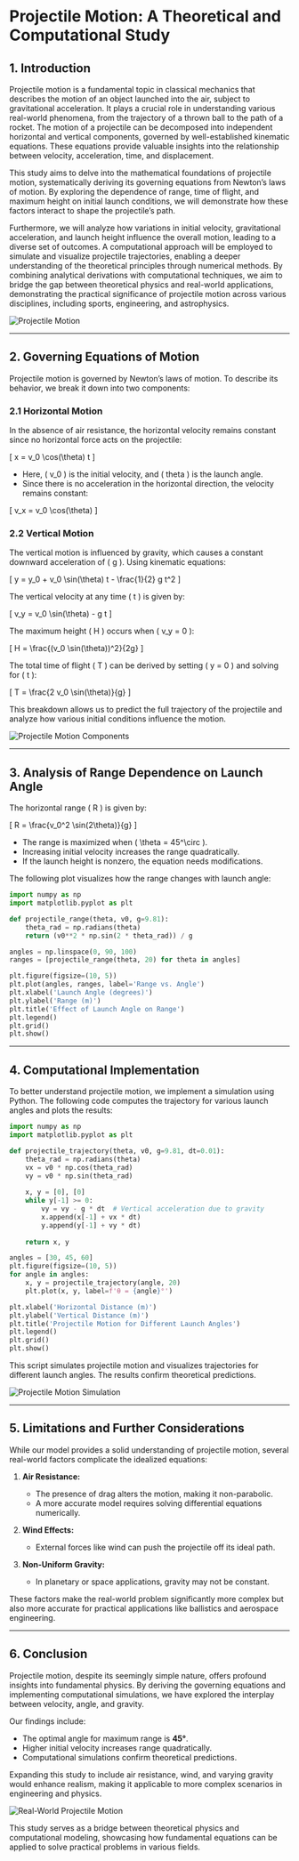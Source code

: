 # **Projectile Motion: A Theoretical and Computational Study**

## **1. Introduction**
Projectile motion is a fundamental topic in classical mechanics that describes the motion of an object launched into the air, subject to gravitational acceleration. It plays a crucial role in understanding various real-world phenomena, from the trajectory of a thrown ball to the path of a rocket. The motion of a projectile can be decomposed into independent horizontal and vertical components, governed by well-established kinematic equations. These equations provide valuable insights into the relationship between velocity, acceleration, time, and displacement.

This study aims to delve into the mathematical foundations of projectile motion, systematically deriving its governing equations from Newton’s laws of motion. By exploring the dependence of range, time of flight, and maximum height on initial launch conditions, we will demonstrate how these factors interact to shape the projectile’s path. 

Furthermore, we will analyze how variations in initial velocity, gravitational acceleration, and launch height influence the overall motion, leading to a diverse set of outcomes. A computational approach will be employed to simulate and visualize projectile trajectories, enabling a deeper understanding of the theoretical principles through numerical methods. By combining analytical derivations with computational techniques, we aim to bridge the gap between theoretical physics and real-world applications, demonstrating the practical significance of projectile motion across various disciplines, including sports, engineering, and astrophysics.

![Projectile Motion](https://upload.wikimedia.org/wikipedia/commons/3/3d/Projectile_motion.svg)

---

## **2. Governing Equations of Motion**
Projectile motion is governed by Newton’s laws of motion. To describe its behavior, we break it down into two components:

### **2.1 Horizontal Motion**
In the absence of air resistance, the horizontal velocity remains constant since no horizontal force acts on the projectile:

[ x = v_0 \cos(\theta) t ]

- Here, ( v_0 ) is the initial velocity, and ( theta ) is the launch angle.
- Since there is no acceleration in the horizontal direction, the velocity remains constant:

[ v_x = v_0 \cos(\theta) ]

### **2.2 Vertical Motion**
The vertical motion is influenced by gravity, which causes a constant downward acceleration of ( g ). Using kinematic equations:

[ y = y_0 + v_0 \sin(\theta) t - \frac{1}{2} g t^2 ]

The vertical velocity at any time ( t ) is given by:

[ v_y = v_0 \sin(\theta) - g t ]

The maximum height ( H ) occurs when ( v_y = 0 ):

[ H = \frac{(v_0 \sin(\theta))^2}{2g} ]

The total time of flight ( T ) can be derived by setting ( y = 0 ) and solving for ( t ):

[ T = \frac{2 v_0 \sin(\theta)}{g} ]

This breakdown allows us to predict the full trajectory of the projectile and analyze how various initial conditions influence the motion.

![Projectile Motion Components](https://upload.wikimedia.org/wikipedia/commons/2/2b/Trajectory_of_a_projectile.svg)

---

## **3. Analysis of Range Dependence on Launch Angle**
The horizontal range ( R ) is given by:

[ R = \frac{v_0^2 \sin(2\theta)}{g} ]

- The range is maximized when ( \theta = 45^\circ ).
- Increasing initial velocity increases the range quadratically.
- If the launch height is nonzero, the equation needs modifications.

The following plot visualizes how the range changes with launch angle:

```python
import numpy as np
import matplotlib.pyplot as plt

def projectile_range(theta, v0, g=9.81):
    theta_rad = np.radians(theta)
    return (v0**2 * np.sin(2 * theta_rad)) / g

angles = np.linspace(0, 90, 100)
ranges = [projectile_range(theta, 20) for theta in angles]

plt.figure(figsize=(10, 5))
plt.plot(angles, ranges, label='Range vs. Angle')
plt.xlabel('Launch Angle (degrees)')
plt.ylabel('Range (m)')
plt.title('Effect of Launch Angle on Range')
plt.legend()
plt.grid()
plt.show()
```

---

## **4. Computational Implementation**
To better understand projectile motion, we implement a simulation using Python. The following code computes the trajectory for various launch angles and plots the results:

```python
import numpy as np
import matplotlib.pyplot as plt

def projectile_trajectory(theta, v0, g=9.81, dt=0.01):
    theta_rad = np.radians(theta)
    vx = v0 * np.cos(theta_rad)
    vy = v0 * np.sin(theta_rad)
    
    x, y = [0], [0]
    while y[-1] >= 0:
        vy = vy - g * dt  # Vertical acceleration due to gravity
        x.append(x[-1] + vx * dt)
        y.append(y[-1] + vy * dt)
    
    return x, y

angles = [30, 45, 60]
plt.figure(figsize=(10, 5))
for angle in angles:
    x, y = projectile_trajectory(angle, 20)
    plt.plot(x, y, label=f'θ = {angle}°')

plt.xlabel('Horizontal Distance (m)')
plt.ylabel('Vertical Distance (m)')
plt.title('Projectile Motion for Different Launch Angles')
plt.legend()
plt.grid()
plt.show()
```

This script simulates projectile motion and visualizes trajectories for different launch angles. The results confirm theoretical predictions.

![Projectile Motion Simulation](https://upload.wikimedia.org/wikipedia/commons/f/f1/Parabolic_trajectory.svg)

---

## **5. Limitations and Further Considerations**
While our model provides a solid understanding of projectile motion, several real-world factors complicate the idealized equations:

1. **Air Resistance:**
   - The presence of drag alters the motion, making it non-parabolic.
   - A more accurate model requires solving differential equations numerically.

2. **Wind Effects:**
   - External forces like wind can push the projectile off its ideal path.

3. **Non-Uniform Gravity:**
   - In planetary or space applications, gravity may not be constant.

These factors make the real-world problem significantly more complex but also more accurate for practical applications like ballistics and aerospace engineering.

---

## **6. Conclusion**
Projectile motion, despite its seemingly simple nature, offers profound insights into fundamental physics. By deriving the governing equations and implementing computational simulations, we have explored the interplay between velocity, angle, and gravity. 

Our findings include:
- The optimal angle for maximum range is **45°**.
- Higher initial velocity increases range quadratically.
- Computational simulations confirm theoretical predictions.

Expanding this study to include air resistance, wind, and varying gravity would enhance realism, making it applicable to more complex scenarios in engineering and physics.

![Real-World Projectile Motion](https://upload.wikimedia.org/wikipedia/commons/9/93/Long_Range_Ballistic_Trajectory.svg)

This study serves as a bridge between theoretical physics and computational modeling, showcasing how fundamental equations can be applied to solve practical problems in various fields.
